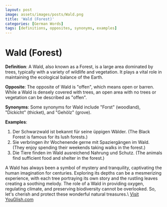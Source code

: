 ```yaml
---
layout: post
image: assets/images/posts/Wald.png
title: 'Wald (Forest)'
categories: [German Words]
tags: [definitions, opposites, synonyms, examples]
---
```


# Wald (Forest)

**Definition**: A Wald, also known as a Forest, is a large area dominated by trees, typically with a variety of wildlife and vegetation. It plays a vital role in maintaining the ecological balance of the Earth.

**Opposite**: The opposite of Wald is "offen", which means open or barren. While a Wald is densely covered with trees, an open area with no trees or vegetation can be described as "offen".

**Synonyms**: Some synonyms for Wald include "Forst" (woodland), "Dickicht" (thicket), and "Gehölz" (grove).

**Examples**:
1. Der Schwarzwald ist bekannt für seine üppigen Wälder. (The Black Forest is famous for its lush forests.)
2. Sie verbringen ihr Wochenende gerne mit Spaziergängen im Wald. (They enjoy spending their weekends taking walks in the forest.)
3. Die Tiere finden im Wald ausreichend Nahrung und Schutz. (The animals find sufficient food and shelter in the forest.)

A Wald has always been a symbol of mystery and tranquility, captivating the human imagination for centuries. Exploring its depths can be a mesmerizing experience, with each tree portraying its own story and the rustling leaves creating a soothing melody. The role of a Wald in providing oxygen, regulating climate, and preserving biodiversity cannot be overlooked. So, let's cherish and protect these wonderful natural treasures.\ <a id="yg-widget-0" class="youglish-widget" data-query="'Wald" data-lang="german" data-components="8412" data-auto-start="0" data-bkg-color="theme_light" data-title="How%20to%20pronounce%20'Wald%20in%20German"  rel="nofollow" href="https://youglish.com">Visit YouGlish.com</a><script async src="https://youglish.com/public/emb/widget.js" charset="utf-8"></script>